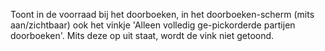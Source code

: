 Toont in de voorraad bij het doorboeken, in het doorboeken-scherm (mits aan/zichtbaar) ook het vinkje 'Alleen volledig ge-pickorderde partijen doorboeken'. Mits deze op uit staat, wordt de vink niet getoond.